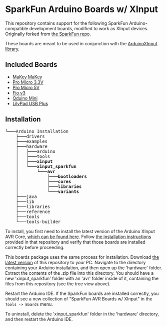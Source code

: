 # SparkFun Arduino Boards w/ XInput 

This repository contains support for the following SparkFun Arduino-compatible development boards, modified to work as XInput devices. Originally forked from [the SparkFun repo](https://github.com/sparkfun/Arduino_Boards).

These boards are meant to be used in conjunction with the [ArduinoXInput library](https://github.com/dmadison/ArduinoXInput).

## Included Boards

* [MaKey MaKey](https://www.sparkfun.com/products/11511)
* [Pro Micro 3.3V](https://www.sparkfun.com/products/10999)
* [Pro Micro 5V](https://www.sparkfun.com/products/11098)
* [Fio v3](https://www.sparkfun.com/products/11520)
* [Qduino Mini](https://www.sparkfun.com/products/13614)
* [LilyPad USB Plus](https://www.sparkfun.com/products/14346)

## Installation
<pre>
└───Arduino Installation
	├───drivers
	├───examples
	├───hardware
	│   ├───arduino
	│   ├───tools
	│   ├───<b>xinput</b>
	│   └───<b>xinput_sparkfun
	│       └───avr
	│           ├───bootloaders
	│           ├───cores
	│           ├───libraries
	│           └───variants</b>
	├───java
	├───lib
	├───libraries
	├───reference
	├───tools
	└───tools-builder
</pre>

To install, you first need to install the latest version of the Arduino XInput AVR Core, [which can be found here](https://github.com/dmadison/ArduinoXInput_AVR). Follow [the installation instructions](https://github.com/dmadison/ArduinoXInput_AVR/#installation) provided in that repository and verify that those boards are installed correctly before proceeding.

This boards package uses the same process for installation. Download [the latest version](../../releases/latest) of this repository to your PC. Navigate to the directory containing your Arduino installation, and then open up the 'hardware' folder. Extract the contents of the .zip file into this directory. You should have a new 'xinput_sparkfun' folder with an 'avr' folder inside of it, containing the files from this repository (see the tree view above).

Restart the Arduino IDE. If the SparkFun boards are installed correctly, you should see a new collection of "SparkFun AVR Boards w/ XInput" in the `Tools -> Boards` menu.

To uninstall, delete the 'xinput_sparkfun' folder in the 'hardware' directory, and then restart the Arduino IDE.
